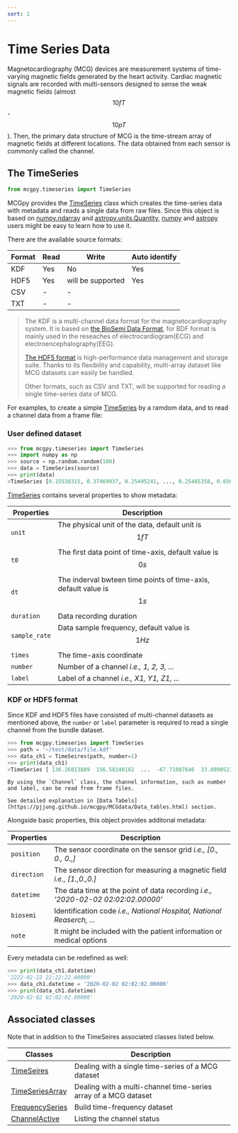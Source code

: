 ```yaml
---
sort: 1
---
```


# Time Series Data

Magnetocardiography (MCG) devices are measurement systems of time-varying magnetic fields generated by the heart activity. Cardiac magnetic signals are recorded with multi-sensors designed to sense the weak magnetic fields (almost $$10 fT$$-$$10 pT$$). Then, the primary data structure of MCG is the time-stream array of magnetic fields at different locations. The data obtained from each sensor is commonly called the channel.

## The TimeSeries

```python
from mcgpy.timeseries import TimeSeries
```

MCGpy provides the [TimeSeries]() class which creates the time-series data with metadata and reads a single data from raw files. Since this object is based on [numpy.ndarray](https://numpy.org/doc/stable/reference/generated/numpy.ndarray.html) and [astropy.units.Quantity](https://docs.astropy.org/en/stable/units/quantity.html), [numpy](https://numpy.org/) and [astropy](https://www.astropy.org/) users might be easy to learn how to use it.

There are the available source formats:

| Format  | Read     | Write     | Auto identify     | 
| ------- | -------- | --------- | ----------------- | 
| KDF     | Yes      | No        | Yes               |
| HDF5    | Yes      | will be supported| Yes        |
| CSV     | -        | -         |                   |
| TXT     | -        | -         |                   |

> The KDF is a multi-channel data format for the magnetocardiography system. It is based on [the BioSemi Data Format](https://www.biosemi.com/faq/file_format.htm), for BDF format is mainly used in the reseaches of electrocardiogram(ECG) and electroencephalography(EEG).
> 
> [The HDF5 format](https://www.hdfgroup.org/solutions/hdf5/) is high-performance data management and storage suite. Thanks to its flexibility and capability, multi-array dataset like MCG datasets can easily be handled.
>
> Other formats, such as CSV and TXT, will be supported for reading a single time-series data of MCG.


For examples, to create a simple [TimeSeries]() by a ramdom data, and to read a channel data from a frame file:

### User defined dataset

```python
>>> from mcgpy.timeseries import TimeSeries
>>> import numpy as np
>>> source = np.random.random(100)
>>> data = TimeSeries(source)
>>> print(data)
<TimeSeries [0.15538315, 0.37469937, 0.25495241, ..., 0.25465358, 0.65668087] 1e-15 T>
```

[TimeSeries]() contains several properties to show metadata:

| Properties  | Description                   |
|-------------|-------------------------------|
| `unit`        | The physical unit of the data, default unit is $$1 fT$$ |
| `t0`          | The first data point of time-axis, default value is $$0 s$$ |
| `dt`          | The inderval bwteen time points of time-axis, default value is $$1 s$$ |
| `duration`    | Data recording duration |
| `sample_rate` | Data sample frequency, default value is $$1 Hz$$ |
| `times`       | The time-axis coordinate |
| `number`      | Number of a channel *i.e., 1, 2, 3, ...*|
| `label`       | Label of a channel *i.e., X1, Y1, Z1, ...*|

### KDF or HDF5 format

Since KDF and HDF5 files have consisted of multi-channel datasets as mentioned above, the `number` or `label` parameter is required to read a single channel from the bundle dataset.

```python
>>> from mcgpy.timeseries import TimeSeries
>>> path = '~/test/data/file.kdf'
>>> data_ch1 = TimeSeires(path, number=1)
>>> print(data_ch1)
<TimeSeries [ 136.26813889  156.58140182  ...  -67.71087646  33.00905228] 1e-15 T>
```
```note
By using the `Channel` class, the channel information, such as number and label, can be read from frame files.

See detailed explanation in [Data Tabels](https://pjjung.github.io/mcgpy/MCGdata/Data_tables.html) section.
```

Alongside basic properties, this object provides additonal metadata:

| Properties  | Description                   |
|-------------|-------------------------------|
| `position`    | The sensor coordinate on the sensor grid *i.e., [0., 0., 0.,]* |
| `direction`   | The sensor direction for measuring a magnetic field *i.e., [1.,0.,0.]* |
| `datetime`    | The data time at the point of data recording *i.e., '2020-02-02 02:02:02.00000'* |
| `biosemi`     | Identification code *i.e., National Hospital, National Reaserch, ...*|
| `note`        | It might be included with the patient information or medical options |

Every metadata can be redefined as well:

```python
>>> print(data_ch1.datetime)
'2222-02-22 22:22:22.00000'
>>> data_ch1.datetime = '2020-02-02 02:02:02.00000'
>>> print(data_ch1.datetime)
'2020-02-02 02:02:02.00000'
```

## Associated classes

Note that in addition to the TimeSeires associated classes listed below.

| Classes             | Description                   |
|---------------------|-------------------------------|
| [TimeSeires](https://pjjung.github.io/mcgpy/Classes/TimeSeries.html)      | Dealing with a single time-series of a MCG dataset |
| [TimeSeriesArray](https://pjjung.github.io/mcgpy/Classes/TimeSeriesArray.html) | Dealing with a multi-channel time-series array of a MCG dataset | 
| [FrequencySeries](https://pjjung.github.io/mcgpy/Classes/FrequencySeries.html) |  Build time-frequency dataset |
| [ChannelActive](https://pjjung.github.io/mcgpy/Classes/Chaeenl.html#the-channelchannelactive)   | Listing the channel status |
